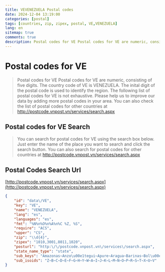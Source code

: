 ```yaml
---
title: VEVENEZUELA Postal codes 
date: 2024-12-04 13:19:00
categories: [postal]
tags: [countries, zip, zipex, postal, VE,VENEZUELA]
lang: en
sitemap: true
comments: true
description: Postal codes for VE Postal codes for VE are numeric, consisting of five digits. The country code of VE is VENEZUELA. The inital digit of the postal code is used to identify the region. The following list of postal codes for VE is not exhaustive. Please help us to improve our data by adding more postal codes in your area. You can also check the list of postal codes for other countries at http://postcode.vnpost.vn/services/search.aspx
---
```


# Postal codes for VE
> Postal codes for VE Postal codes for VE are numeric, consisting of five digits. The country code of VE is VENEZUELA. The inital digit of the postal code is used to identify the region. The following list of postal codes for VE is not exhaustive. Please help us to improve our data by adding more postal codes in your area. You can also check the list of postal codes for other countries at http://postcode.vnpost.vn/services/search.aspx

## Postal codes for VE Search 
> You can search for postal codes for VE using the search box below. Just enter the name of the place you want to search and click the search button. You can also search for postal codes for other countries at http://postcode.vnpost.vn/services/search.aspx

## Postal Codes Search Url

[http://postcode.vnpost.vn/services/search.aspx](http://postcode.vnpost.vn/services/search.aspx)
```json
{
    "id": "data\/VE",
    "key": "VE",
    "name": "VENEZUELA",
    "lang": "es",
    "languages": "es",
    "fmt": "%N%n%O%n%A%n%C %Z, %S",
    "require": "ACS",
    "upper": "CS",
    "zip": "\\d{4}",
    "zipex": "1010,3001,8011,1020",
    "posturl": "http:\/\/postcode.vnpost.vn\/services\/search.aspx",
    "state_name_type": "state",
    "sub_keys": "Amazonas~Anzo\u00e1tegui~Apure~Aragua~Barinas~Bol\u00edvar~Carabobo~Cojedes~Delta Amacuro~Dependencias Federales~Distrito Federal~Falc\u00f3n~Gu\u00e1rico~Lara~M\u00e9rida~Miranda~Monagas~Nueva Esparta~Portuguesa~Sucre~T\u00e1chira~Trujillo~Vargas~Yaracuy~Zulia",
    "sub_isoids": "Z~B~C~D~E~F~G~H~Y~W~A~I~J~K~L~M~N~O~P~R~S~T~X~U~V"
}
```
